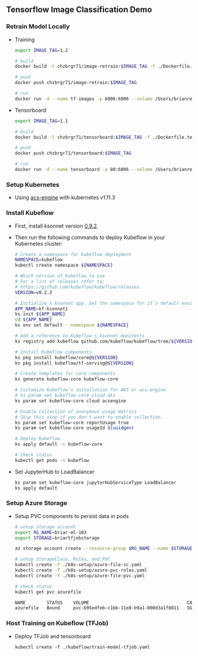 ## Tensorflow Image Classification Demo


### Retrain Model Locally

* Training
    ```bash
    export IMAGE_TAG=1.2

    # build
    docker build -t chzbrgr71/image-retrain:$IMAGE_TAG -f ./Dockerfile.train .

    # push
    docker push chzbrgr71/image-retrain:$IMAGE_TAG

    # run
    docker run -d --name tf-images -p 6006:6006 --volume /Users/brianredmond/gopath/src/github.com/chzbrgr71/image-classification/tf-output:/tmp/tensorflow chzbrgr71/image-retrain:$IMAGE_TAG
    ```

* Tensorboard
    ```bash
    export IMAGE_TAG=1.1

    # build
    docker build -t chzbrgr71/tensorboard:$IMAGE_TAG -f ./Dockerfile.tensorboard .

    # push
    docker push chzbrgr71/tensorboard:$IMAGE_TAG

    # run
    docker run -d --name tensorboard -p 80:6006 --volume /Users/brianredmond/gopath/src/github.com/chzbrgr71/image-classification/tf-output:/tmp/tensorflow chzbrgr71/tensorboard:$IMAGE_TAG
    ```

### Setup Kubernetes

* Using [acs-engine](https://github.com/Azure/acs-engine) with kubernetes v1.11.3


### Install Kubeflow

* First, install ksonnet version [0.9.2](https://ksonnet.io/#get-started).
* Then run the following commands to deploy Kubeflow in your Kubernetes cluster:

    ```bash
    # Create a namespace for kubeflow deployment
    NAMESPACE=kubeflow
    kubectl create namespace ${NAMESPACE}

    # Which version of Kubeflow to use
    # For a list of releases refer to:
    # https://github.com/kubeflow/kubeflow/releases
    VERSION=v0.2.2

    # Initialize a ksonnet app. Set the namespace for it's default environment.
    APP_NAME=kf-ksonnet1
    ks init ${APP_NAME}
    cd ${APP_NAME}
    ks env set default --namespace ${NAMESPACE}

    # Add a reference to Kubeflow's ksonnet manifests
    ks registry add kubeflow github.com/kubeflow/kubeflow/tree/${VERSION}/kubeflow

    # Install Kubeflow components
    ks pkg install kubeflow/core@${VERSION}
    ks pkg install kubeflow/tf-serving@${VERSION}

    # Create templates for core components
    ks generate kubeflow-core kubeflow-core

    # Customize Kubeflow's installation for AKS or acs-engine
    # ks param set kubeflow-core cloud aks
    ks param set kubeflow-core cloud acsengine

    # Enable collection of anonymous usage metrics
    # Skip this step if you don't want to enable collection.
    ks param set kubeflow-core reportUsage true
    ks param set kubeflow-core usageId $(uuidgen)

    # Deploy Kubeflow
    ks apply default -c kubeflow-core

    # Check status
    kubectl get pods -n kubeflow
    ```

* Set JupyterHub to LoadBalancer
    ```bash
    ks param set kubeflow-core jupyterHubServiceType LoadBalancer
    ks apply default
    ```


### Setup Azure Storage

* Setup PVC components to persist data in pods

    ```bash
    # setup storage account
    export RG_NAME=briar-ml-103
    export STORAGE=briartfjobstorage

    az storage account create --resource-group $RG_NAME --name $STORAGE --sku Standard_LRS

    # setup StorageClass, Roles, and PVC
    kubectl create -f ./k8s-setup/azure-file-sc.yaml
    kubectl create -f ./k8s-setup/azure-pvc-roles.yaml
    kubectl create -f ./k8s-setup/azure-file-pvc.yaml

    # check status
    kubectl get pvc azurefile

    NAME        STATUS    VOLUME                                     CAPACITY   ACCESS MODES   STORAGECLASS   AGE
    azurefile   Bound     pvc-b95edfeb-c1bb-11e8-b9a1-000d3a1f8011   5Gi        RWX            kfazurefile    10s
    ```


### Host Training on Kubeflow (TFJob)

* Deploy TFJob and tensorboard

    ```
    kubectl create -f ./kubeflow/train-model-tfjob.yaml
    ```